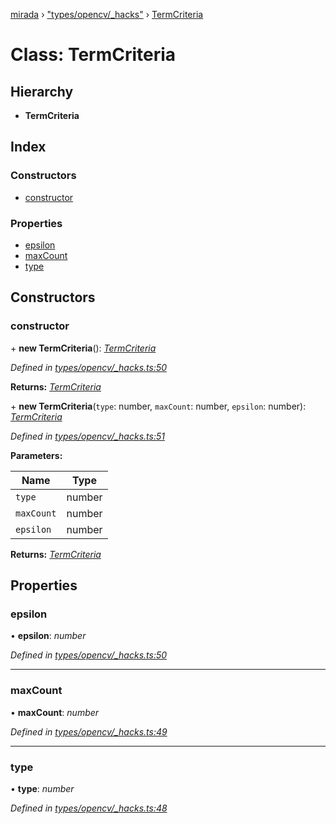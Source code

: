 [mirada](../README.md) › ["types/opencv/_hacks"](../modules/_types_opencv__hacks_.md) › [TermCriteria](_types_opencv__hacks_.termcriteria.md)

# Class: TermCriteria


## Hierarchy

* **TermCriteria**

## Index

### Constructors

* [constructor](_types_opencv__hacks_.termcriteria.md#constructor)

### Properties

* [epsilon](_types_opencv__hacks_.termcriteria.md#epsilon)
* [maxCount](_types_opencv__hacks_.termcriteria.md#maxcount)
* [type](_types_opencv__hacks_.termcriteria.md#type)

## Constructors

###  constructor

\+ **new TermCriteria**(): *[TermCriteria](_types_opencv__hacks_.termcriteria.md)*

*Defined in [types/opencv/_hacks.ts:50](https://github.com/cancerberoSgx/mirada/blob/e7b5ae6/mirada/src/types/opencv/_hacks.ts#L50)*

**Returns:** *[TermCriteria](_types_opencv__hacks_.termcriteria.md)*

\+ **new TermCriteria**(`type`: number, `maxCount`: number, `epsilon`: number): *[TermCriteria](_types_opencv__hacks_.termcriteria.md)*

*Defined in [types/opencv/_hacks.ts:51](https://github.com/cancerberoSgx/mirada/blob/e7b5ae6/mirada/src/types/opencv/_hacks.ts#L51)*

**Parameters:**

Name | Type |
------ | ------ |
`type` | number |
`maxCount` | number |
`epsilon` | number |

**Returns:** *[TermCriteria](_types_opencv__hacks_.termcriteria.md)*

## Properties

###  epsilon

• **epsilon**: *number*

*Defined in [types/opencv/_hacks.ts:50](https://github.com/cancerberoSgx/mirada/blob/e7b5ae6/mirada/src/types/opencv/_hacks.ts#L50)*

___

###  maxCount

• **maxCount**: *number*

*Defined in [types/opencv/_hacks.ts:49](https://github.com/cancerberoSgx/mirada/blob/e7b5ae6/mirada/src/types/opencv/_hacks.ts#L49)*

___

###  type

• **type**: *number*

*Defined in [types/opencv/_hacks.ts:48](https://github.com/cancerberoSgx/mirada/blob/e7b5ae6/mirada/src/types/opencv/_hacks.ts#L48)*